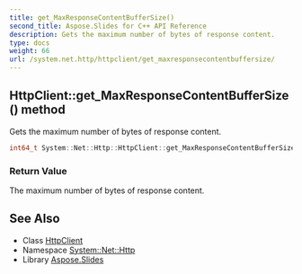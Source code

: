 ```yaml
---
title: get_MaxResponseContentBufferSize()
second_title: Aspose.Slides for C++ API Reference
description: Gets the maximum number of bytes of response content.
type: docs
weight: 66
url: /system.net.http/httpclient/get_maxresponsecontentbuffersize/
---
```

## HttpClient::get_MaxResponseContentBufferSize() method


Gets the maximum number of bytes of response content.

```cpp
int64_t System::Net::Http::HttpClient::get_MaxResponseContentBufferSize()
```


### Return Value

The maximum number of bytes of response content.

## See Also

* Class [HttpClient](../)
* Namespace [System::Net::Http](../../)
* Library [Aspose.Slides](../../../)